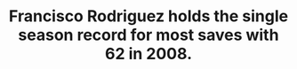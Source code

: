 ---
title:      
  - Francisco Rodriguez holds the single season record for most saves with 62 in 2008.
secondary:
  - The next highest belongs to Bobby Thigpen with 57 in 1990. The all time saves leader, Mariano Rivera, has 53 as a single season best in 2004.
reference:
  - http://www.baseball-reference.com/leaders/SV_season.shtml
---